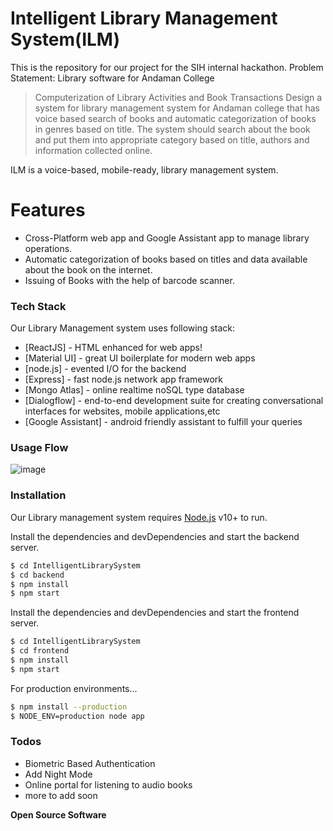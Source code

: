 # Intelligent Library Management System(ILM)

This is the repository for our project for the SIH internal hackathon.
Problem Statement: Library software for Andaman College

> Computerization of Library Activities and Book Transactions Design a system for
>  library management system for Andaman college that has voice based search of books
> and automatic categorization of books in genres based on title. The system should search 
> about the book and put them into appropriate category based on title, 
> authors and information collected online.


ILM is a voice-based, mobile-ready, library management system.

# Features

  - Cross-Platform web app and Google Assistant app to manage library operations.
  - Automatic categorization of books based on titles and data available about the book on the internet.
  - Issuing of Books with the help of barcode scanner.


### Tech Stack

Our Library Management system uses following stack:

* [ReactJS] - HTML enhanced for web apps!
* [Material UI] - great UI boilerplate for modern web apps
* [node.js] - evented I/O for the backend
* [Express] - fast node.js network app framework
* [Mongo Atlas] - online realtime noSQL type database
* [Dialogflow] - end-to-end development suite for creating conversational interfaces for websites, mobile applications,etc
* [Google Assistant] - android friendly assistant to fulfill your queries

### Usage Flow

![image](https://i.ibb.co/bdvSdxr/Untitled-Diagram.png)

### Installation

Our Library management system requires [Node.js](https://nodejs.org/) v10+ to run.

Install the dependencies and devDependencies and start the backend server.

```sh
$ cd IntelligentLibrarySystem
$ cd backend
$ npm install 
$ npm start
```
Install the dependencies and devDependencies and start the frontend server.

```sh
$ cd IntelligentLibrarySystem
$ cd frontend
$ npm install
$ npm start
```



For production environments...

```sh
$ npm install --production
$ NODE_ENV=production node app
```

### Todos

 - Biometric Based Authentication
 - Add Night Mode
 - Online portal for listening to audio books
 - more to add soon



**Open Source Software**
